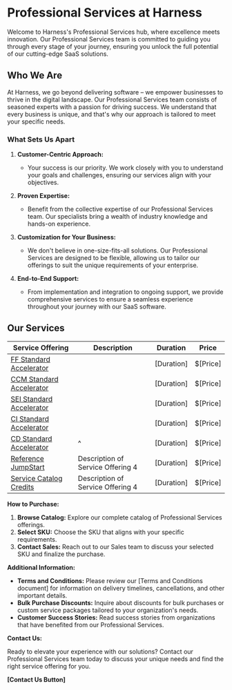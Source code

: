 # Professional Services at Harness

Welcome to Harness's Professional Services hub, where excellence meets innovation. Our Professional Services team is committed to guiding you through every stage of your journey, ensuring you unlock the full potential of our cutting-edge SaaS solutions.

## Who We Are

At Harness, we go beyond delivering software – we empower businesses to thrive in the digital landscape. Our Professional Services team consists of seasoned experts with a passion for driving success. We understand that every business is unique, and that's why our approach is tailored to meet your specific needs.

### What Sets Us Apart

1. **Customer-Centric Approach:**
   - Your success is our priority. We work closely with you to understand your goals and challenges, ensuring our services align with your objectives.

2. **Proven Expertise:**
   - Benefit from the collective expertise of our Professional Services team. Our specialists bring a wealth of industry knowledge and hands-on experience.

3. **Customization for Your Business:**
   - We don't believe in one-size-fits-all solutions. Our Professional Services are designed to be flexible, allowing us to tailor our offerings to suit the unique requirements of your enterprise.

4. **End-to-End Support:**
   - From implementation and integration to ongoing support, we provide comprehensive services to ensure a seamless experience throughout your journey with our SaaS software.

## Our Services

| **Service Offering**                       | **Description**                                    | **Duration** | **Price** |
|-------------------------------------------|----------------------------------------------------|--------------|-----------|
| [FF Standard Accelerator](https://docs.google.com/document/d/10cXpq_KNDu53zCC0-3kR43f9ADghBwRClkPbYfxw6nE/edit?usp=sharing)                      |                  | [Duration]   | $[Price]   |
| [CCM Standard Accelerator](https://docs.google.com/document/d/1636nxKEGQy2QdL4ZbRR1jF_eYaa7c_fsxndewyOVhvM/edit?usp=sharing)                     |                  | [Duration]   | $[Price]   |
| [SEI Standard Accelerator](https://docs.google.com/document/d/1dLggR4lQq0P4bksGhQoCaGOD6ocsoA2MVqexaoF9pko/edit?usp=sharing)                        |                 | [Duration]   | $[Price]   |
| [CI Standard Accelerator](https://docs.google.com/document/d/1aaXQcuPFmzqdhEPIZt12sVVIsK_EYuP0BP4JfaISurg/edit?usp=sharing)                       |                   | [Duration]   | $[Price]   |
| [CD Standard Accelerator](https://docs.google.com/document/d/1I2rERdGpHZtAYi6GdiEUwR0fA-B_5XUfWt6WL2tLiLA/edit?usp=sharing)                        |^                 | [Duration]   | $[Price]   |
| [Reference JumpStart](https://docs.google.com/document/d/1G6Q3KO0YsvCCEGQJMQCYwEBTyJ4PydscJPS2Vm77w_s/edit?usp=sharing)                       | Description of Service Offering 4                   | [Duration]   | $[Price]   |
| [Service Catalog Credits](https://docs.google.com/document/d/1ufFyr2YfAslUcP5mtN-B-mdcB50J4U1-U27juGqCT0E/edit?usp=sharing)                       | Description of Service Offering 4                   | [Duration]   | $[Price]   |

**How to Purchase:**

1. **Browse Catalog:** Explore our complete catalog of Professional Services offerings.
2. **Select SKU:** Choose the SKU that aligns with your specific requirements.
3. **Contact Sales:** Reach out to our Sales team to discuss your selected SKU and finalize the purchase.

**Additional Information:**

- **Terms and Conditions:** Please review our [Terms and Conditions document] for information on delivery timelines, cancellations, and other important details.
- **Bulk Purchase Discounts:** Inquire about discounts for bulk purchases or custom service packages tailored to your organization's needs.
- **Customer Success Stories:** Read success stories from organizations that have benefited from our Professional Services.

**Contact Us:**

Ready to elevate your experience with our solutions? Contact our Professional Services team today to discuss your unique needs and find the right service offering for you.

**[Contact Us Button]**
